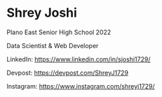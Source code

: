 # Shrey Joshi

Plano East Senior High School 2022

Data Scientist & Web Developer

LinkedIn: https://www.linkedin.com/in/sjoshi1729/

Devpost: https://devpost.com/ShreyJ1729

Instagram: https://www.instagram.com/shreyj1729/

<!--- Website: https://shreyj1729.github.io/ --->
